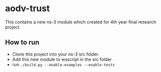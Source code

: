 # aodv-trust

This contains a new ns-3 module which created for 4th year final research project. 

## How to run

 - Clone this project into your ns-3 src folder. 
 - Add this new module to wsscript in the src folder
 - run ```./build.py --enable-examples --enable-tests```
